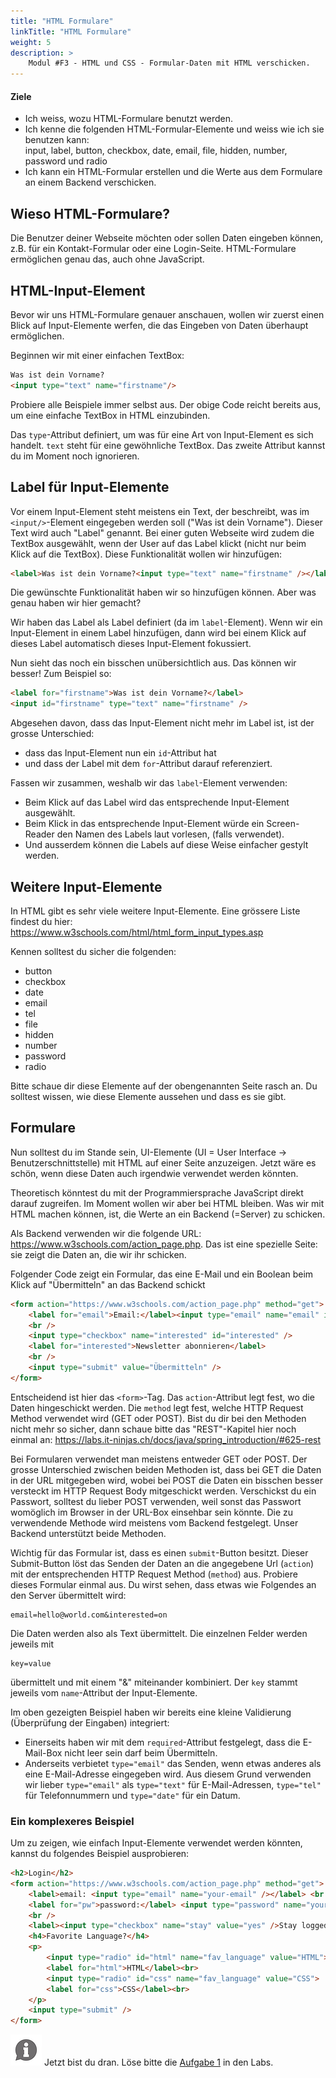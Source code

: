 ```yaml
---
title: "HTML Formulare"
linkTitle: "HTML Formulare"
weight: 5
description: >
    Modul #F3 - HTML und CSS - Formular-Daten mit HTML verschicken.
---
```


#### Ziele
* Ich weiss, wozu HTML-Formulare benutzt werden.
* Ich kenne die folgenden HTML-Formular-Elemente und weiss wie ich sie benutzen kann:  
  input, label, button, checkbox, date, email, file, hidden, number, password und radio
* Ich kann ein HTML-Formular erstellen und die Werte aus dem Formulare an einem Backend verschicken.

## Wieso HTML-Formulare?
Die Benutzer deiner Webseite möchten oder sollen Daten eingeben können, z.B. für ein Kontakt-Formular oder eine Login-Seite. HTML-Formulare ermöglichen genau das, auch ohne JavaScript.

## HTML-Input-Element
Bevor wir uns HTML-Formulare genauer anschauen, wollen wir zuerst einen Blick auf Input-Elemente werfen, die das Eingeben von Daten überhaupt ermöglichen.

Beginnen wir mit einer einfachen TextBox:

```html
Was ist dein Vorname?
<input type="text" name="firstname"/>
```
Probiere alle Beispiele immer selbst aus. Der obige Code reicht bereits aus, um eine einfache TextBox in HTML einzubinden.

Das `type`-Attribut definiert, um was für eine Art von Input-Element es sich handelt. `text` steht für eine gewöhnliche TextBox. Das zweite Attribut kannst du im Moment noch ignorieren.

## Label für Input-Elemente
Vor einem Input-Element steht meistens ein Text, der beschreibt, was im `<input/>`-Element eingegeben werden soll ("Was ist dein Vorname"). Dieser Text wird auch "Label" genannt. Bei einer guten Webseite wird zudem die TextBox ausgewählt, wenn der User auf das Label klickt (nicht nur beim Klick auf die TextBox). Diese Funktionalität wollen wir hinzufügen:

```html
<label>Was ist dein Vorname?<input type="text" name="firstname" /></label>
```

Die gewünschte Funktionalität haben wir so hinzufügen können. Aber was genau haben wir hier gemacht?

Wir haben das Label als Label definiert (da im `label`-Element). Wenn wir ein Input-Element in einem Label hinzufügen, dann wird bei einem Klick auf dieses Label automatisch dieses Input-Element fokussiert.

Nun sieht das noch ein bisschen unübersichtlich aus. Das können wir besser! Zum Beispiel so:

```html
<label for="firstname">Was ist dein Vorname?</label>
<input id="firstname" type="text" name="firstname" />
```

Abgesehen davon, dass das Input-Element nicht mehr im Label ist, ist der grosse Unterschied:
* dass das Input-Element nun ein `id`-Attribut hat
* und dass der Label mit dem `for`-Attribut darauf referenziert.

Fassen wir zusammen, weshalb wir das `label`-Element verwenden:
* Beim Klick auf das Label wird das entsprechende Input-Element ausgewählt.
* Beim Klick in das entsprechende Input-Element würde ein Screen-Reader den Namen des Labels laut vorlesen, (falls verwendet).
* Und ausserdem können die Labels auf diese Weise einfacher gestylt werden.

## Weitere Input-Elemente
In HTML gibt es sehr viele weitere Input-Elemente. Eine grössere Liste findest du hier: https://www.w3schools.com/html/html_form_input_types.asp

Kennen solltest du sicher die folgenden:
* button
* checkbox
* date
* email
* tel
* file
* hidden
* number
* password
* radio

Bitte schaue dir diese Elemente auf der obengenannten Seite rasch an. Du solltest wissen, wie diese Elemente aussehen und dass es sie gibt.

## Formulare
Nun solltest du im Stande sein, UI-Elemente (UI = User Interface -> Benutzerschnittstelle) mit HTML auf einer Seite anzuzeigen. Jetzt wäre es schön, wenn diese Daten auch irgendwie verwendet werden könnten.

Theoretisch könntest du mit der Programmiersprache JavaScript direkt darauf zugreifen. Im Moment wollen wir aber bei HTML bleiben. Was wir mit HTML machen können, ist, die Werte an ein Backend (=Server) zu schicken.

Als Backend verwenden wir die folgende URL: https://www.w3schools.com/action_page.php. Das ist eine spezielle Seite: sie zeigt die Daten an, die wir ihr schicken.

Folgender Code zeigt ein Formular, das eine E-Mail und ein Boolean beim Klick auf "Übermitteln" an das Backend schickt

```html
<form action="https://www.w3schools.com/action_page.php" method="get">
    <label for="email">Email:</label><input type="email" name="email" id="email" required />
    <br />
    <input type="checkbox" name="interested" id="interested" />
    <label for="interested">Newsletter abonnieren</label>
    <br />
    <input type="submit" value="Übermitteln" />
</form>
```

Entscheidend ist hier das `<form>`-Tag. Das `action`-Attribut legt fest, wo die Daten hingeschickt werden. Die `method` legt fest, welche HTTP Request Method verwendet wird (GET oder POST). Bist du dir bei den Methoden nicht mehr so sicher, dann schaue bitte das "REST"-Kapitel hier noch einmal an: https://labs.it-ninjas.ch/docs/java/spring_introduction/#625-rest 

Bei Formularen verwendet man meistens entweder GET oder POST. Der grosse Unterschied zwischen beiden Methoden ist, dass bei GET die Daten in der URL mitgegeben wird, wobei bei POST die Daten ein bisschen besser versteckt im HTTP Request Body mitgeschickt werden. Verschickst du ein Passwort, solltest du lieber POST verwenden, weil sonst das Passwort womöglich im Browser in der URL-Box einsehbar sein könnte. Die zu verwendende Methode wird meistens vom Backend festgelegt. Unser Backend unterstützt beide Methoden.

Wichtig für das Formular ist, dass es einen `submit`-Button besitzt. Dieser Submit-Button löst das Senden der Daten an die angegebene Url (`action`) mit der entsprechenden HTTP Request Method (`method`) aus. Probiere dieses Formular einmal aus. Du wirst sehen, dass etwas wie Folgendes an den Server übermittelt wird:

```
email=hello@world.com&interested=on 
```

Die Daten werden also als Text übermittelt. Die einzelnen Felder werden jeweils mit 
```
key=value
```
übermittelt und mit einem "&" miteinander kombiniert. Der `key` stammt jeweils vom `name`-Attribut der Input-Elemente.

Im oben gezeigten Beispiel haben wir bereits eine kleine Validierung (Überprüfung der Eingaben) integriert:
* Einerseits haben wir mit dem `required`-Attribut festgelegt, dass die E-Mail-Box nicht leer sein darf beim Übermitteln.
* Anderseits verbietet `type="email"` das Senden, wenn etwas anderes als eine E-Mail-Adresse eingegeben wird. Aus diesem Grund verwenden wir lieber `type="email"` als `type="text"` für E-Mail-Adressen, `type="tel"` für Telefonnummern und `type="date"` für ein Datum.

### Ein komplexeres Beispiel
Um zu zeigen, wie einfach Input-Elemente verwendet werden könnten, kannst du folgendes Beispiel ausprobieren:

```html
<h2>Login</h2>
<form action="https://www.w3schools.com/action_page.php" method="get">
    <label>email: <input type="email" name="your-email" /></label> <br />
    <label for="pw">password:</label> <input type="password" name="your-password" id="pw" />
    <br />
    <label><input type="checkbox" name="stay" value="yes" />Stay logged in.</label>
    <h4>Favorite Language?</h4>
    <p>
        <input type="radio" id="html" name="fav_language" value="HTML">
        <label for="html">HTML</label><br>
        <input type="radio" id="css" name="fav_language" value="CSS">
        <label for="css">CSS</label><br>
    </p>
    <input type="submit" />
</form>

```

![asset](/images/hint.png) Jetzt bist du dran. Löse bitte die [Aufgabe 1](../../../../labs/web/html_css/01_html#aufgabe-1---input-elemente) in den Labs.
